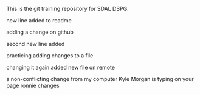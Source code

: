 
This is the git training repository for SDAL DSPG.

new line added to readme

adding a change on github

second new line added

practicing adding changes to a file

changing it again
added new file on remote

a non-conflicting change from my computer
Kyle Morgan is typing on your page
ronnie changes

